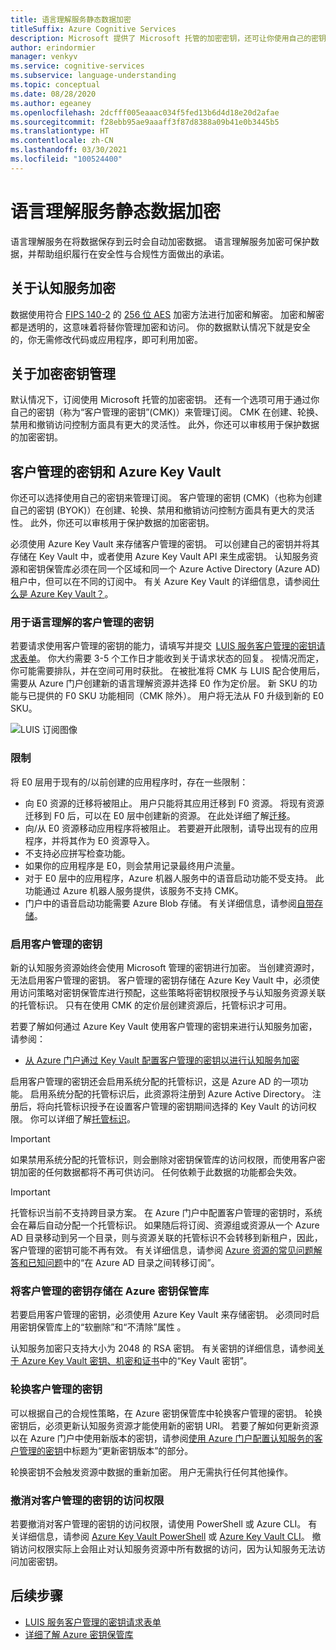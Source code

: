 ```yaml
---
title: 语言理解服务静态数据加密
titleSuffix: Azure Cognitive Services
description: Microsoft 提供了 Microsoft 托管的加密密钥，还可让你使用自己的密钥（称为客户管理的密钥 (CMK)）管理你的认知服务订阅。 本文介绍语言理解 (LUIS) 的静态数据加密，以及如何启用和管理 CMK。
author: erindormier
manager: venkyv
ms.service: cognitive-services
ms.subservice: language-understanding
ms.topic: conceptual
ms.date: 08/28/2020
ms.author: egeaney
ms.openlocfilehash: 2dcfff005eaaac034f5fed13b6d4d18e20d2afae
ms.sourcegitcommit: f28ebb95ae9aaaff3f87d8388a09b41e0b3445b5
ms.translationtype: HT
ms.contentlocale: zh-CN
ms.lasthandoff: 03/30/2021
ms.locfileid: "100524400"
---
```

# <a name="language-understanding-service-encryption-of-data-at-rest"></a>语言理解服务静态数据加密

语言理解服务在将数据保存到云时会自动加密数据。 语言理解服务加密可保护数据，并帮助组织履行在安全性与合规性方面做出的承诺。

## <a name="about-cognitive-services-encryption"></a>关于认知服务加密

数据使用符合 [FIPS 140-2](https://en.wikipedia.org/wiki/FIPS_140-2) 的 [256 位 AES](https://en.wikipedia.org/wiki/Advanced_Encryption_Standard) 加密方法进行加密和解密。 加密和解密都是透明的，这意味着将替你管理加密和访问。 你的数据默认情况下就是安全的，你无需修改代码或应用程序，即可利用加密。

## <a name="about-encryption-key-management"></a>关于加密密钥管理

默认情况下，订阅使用 Microsoft 托管的加密密钥。 还有一个选项可用于通过你自己的密钥（称为“客户管理的密钥”(CMK)）来管理订阅。 CMK 在创建、轮换、禁用和撤销访问控制方面具有更大的灵活性。 此外，你还可以审核用于保护数据的加密密钥。

## <a name="customer-managed-keys-with-azure-key-vault"></a>客户管理的密钥和 Azure Key Vault

你还可以选择使用自己的密钥来管理订阅。 客户管理的密钥 (CMK)（也称为创建自己的密钥 (BYOK)）在创建、轮换、禁用和撤销访问控制方面具有更大的灵活性。 此外，你还可以审核用于保护数据的加密密钥。

必须使用 Azure Key Vault 来存储客户管理的密钥。 可以创建自己的密钥并将其存储在 Key Vault 中，或者使用 Azure Key Vault API 来生成密钥。 认知服务资源和密钥保管库必须在同一个区域和同一个 Azure Active Directory (Azure AD) 租户中，但可以在不同的订阅中。 有关 Azure Key Vault 的详细信息，请参阅[什么是 Azure Key Vault？](../../key-vault/general/overview.md)。

### <a name="customer-managed-keys-for-language-understanding"></a>用于语言理解的客户管理的密钥

若要请求使用客户管理的密钥的能力，请填写并提交  [LUIS 服务客户管理的密钥请求表单](https://aka.ms/cogsvc-cmk)。 你大约需要 3-5 个工作日才能收到关于请求状态的回复。 视情况而定，你可能需要排队，并在空间可用时获批。 在被批准将 CMK 与 LUIS 配合使用后，需要从 Azure 门户创建新的语言理解资源并选择 E0 作为定价层。 新 SKU 的功能与已提供的 F0 SKU 功能相同（CMK 除外）。 用户将无法从 F0 升级到新的 E0 SKU。

![LUIS 订阅图像](../media/cognitive-services-encryption/luis-subscription.png)

### <a name="limitations"></a>限制

将 E0 层用于现有的/以前创建的应用程序时，存在一些限制：

* 向 E0 资源的迁移将被阻止。 用户只能将其应用迁移到 F0 资源。 将现有资源迁移到 F0 后，可以在 E0 层中创建新的资源。 在此处详细了解[迁移](./luis-migration-authoring.md)。  
* 向/从 E0 资源移动应用程序将被阻止。 若要避开此限制，请导出现有的应用程序，并将其作为 E0 资源导入。
* 不支持必应拼写检查功能。
* 如果你的应用程序是 E0，则会禁用记录最终用户流量。
* 对于 E0 层中的应用程序，Azure 机器人服务中的语音启动功能不受支持。 此功能通过 Azure 机器人服务提供，该服务不支持 CMK。
* 门户中的语音启动功能需要 Azure Blob 存储。 有关详细信息，请参阅[自带存储](../Speech-Service/speech-encryption-of-data-at-rest.md#bring-your-own-storage-byos-for-customization-and-logging)。

### <a name="enable-customer-managed-keys"></a>启用客户管理的密钥

新的认知服务资源始终会使用 Microsoft 管理的密钥进行加密。 当创建资源时，无法启用客户管理的密钥。 客户管理的密钥存储在 Azure Key Vault 中，必须使用访问策略对密钥保管库进行预配，这些策略将密钥权限授予与认知服务资源关联的托管标识。 只有在使用 CMK 的定价层创建资源后，托管标识才可用。

若要了解如何通过 Azure Key Vault 使用客户管理的密钥来进行认知服务加密，请参阅：

- [从 Azure 门户通过 Key Vault 配置客户管理的密钥以进行认知服务加密](../Encryption/cognitive-services-encryption-keys-portal.md)

启用客户管理的密钥还会启用系统分配的托管标识，这是 Azure AD 的一项功能。 启用系统分配的托管标识后，此资源将注册到 Azure Active Directory。 注册后，将向托管标识授予在设置客户管理的密钥期间选择的 Key Vault 的访问权限。 你可以详细了解[托管标识](../../active-directory/managed-identities-azure-resources/overview.md)。

> [!IMPORTANT]
> 如果禁用系统分配的托管标识，则会删除对密钥保管库的访问权限，而使用客户密钥加密的任何数据都将不再可供访问。 任何依赖于此数据的功能都会失效。

> [!IMPORTANT]
> 托管标识当前不支持跨目录方案。 在 Azure 门户中配置客户管理的密钥时，系统会在幕后自动分配一个托管标识。 如果随后将订阅、资源组或资源从一个 Azure AD 目录移动到另一个目录，则与资源关联的托管标识不会转移到新租户，因此，客户管理的密钥可能不再有效。 有关详细信息，请参阅 [Azure 资源的常见问题解答和已知问题](../../active-directory/managed-identities-azure-resources/known-issues.md#transferring-a-subscription-between-azure-ad-directories)中的“在 Azure AD 目录之间转移订阅”。  

### <a name="store-customer-managed-keys-in-azure-key-vault"></a>将客户管理的密钥存储在 Azure 密钥保管库

若要启用客户管理的密钥，必须使用 Azure Key Vault 来存储密钥。 必须同时启用密钥保管库上的“软删除”和“不清除”属性 。

认知服务加密只支持大小为 2048 的 RSA 密钥。 有关密钥的详细信息，请参阅[关于 Azure Key Vault 密钥、机密和证书](../../key-vault/general/about-keys-secrets-certificates.md)中的“Key Vault 密钥”。

### <a name="rotate-customer-managed-keys"></a>轮换客户管理的密钥

可以根据自己的合规性策略，在 Azure 密钥保管库中轮换客户管理的密钥。 轮换密钥后，必须更新认知服务资源才能使用新的密钥 URI。 若要了解如何更新资源以在 Azure 门户中使用新版本的密钥，请参阅[使用 Azure 门户配置认知服务的客户管理的密钥](../Encryption/cognitive-services-encryption-keys-portal.md)中标题为“更新密钥版本”的部分。

轮换密钥不会触发资源中数据的重新加密。 用户无需执行任何其他操作。

### <a name="revoke-access-to-customer-managed-keys"></a>撤消对客户管理的密钥的访问权限

若要撤消对客户管理的密钥的访问权限，请使用 PowerShell 或 Azure CLI。 有关详细信息，请参阅 [Azure Key Vault PowerShell](/powershell/module/az.keyvault//) 或 [Azure Key Vault CLI](/cli/azure/keyvault)。 撤销访问权限实际上会阻止对认知服务资源中所有数据的访问，因为认知服务无法访问加密密钥。

## <a name="next-steps"></a>后续步骤

* [LUIS 服务客户管理的密钥请求表单](https://aka.ms/cogsvc-cmk)
* [详细了解 Azure 密钥保管库](../../key-vault/general/overview.md)
